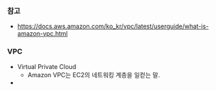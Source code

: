 ### 참고

- https://docs.aws.amazon.com/ko_kr/vpc/latest/userguide/what-is-amazon-vpc.html



### VPC

- Virtual Private Cloud
  - Amazon VPC는 EC2의 네트워킹 계층을 일컫는 말.
- 